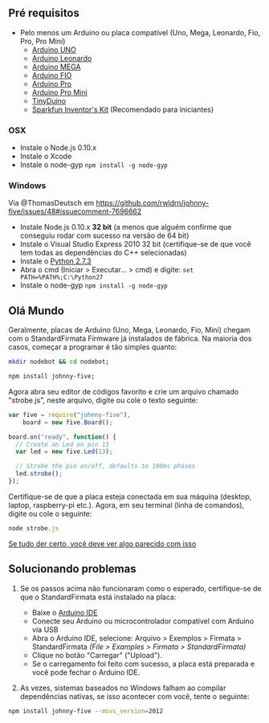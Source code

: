 ## Pré requisitos

- Pelo menos um Arduino ou placa compatível (Uno, Mega, Leonardo, Fio, Pro, Pro Mini)
    - [Arduino UNO](http://arduino.cc/en/Main/arduinoBoardUno)
    - [Arduino Leonardo](http://arduino.cc/en/Main/arduinoBoardLeonardo)
    - [Arduino MEGA](http://arduino.cc/en/Main/arduinoBoardMega)
    - [Arduino FIO](http://arduino.cc/en/Main/ArduinoBoardFio)
    - [Arduino Pro](http://arduino.cc/en/Main/ArduinoBoardPro)
    - [Arduino Pro Mini](http://arduino.cc/en/Main/ArduinoBoardProMini)
    - [TinyDuino](http://tiny-circuits.com/products/tinyduino/)
	- [Sparkfun Inventor's Kit](https://www.sparkfun.com/products/11576?utm_source=j5) (Recomendado para iniciantes)

### OSX

- Instale o Node.js 0.10.x
- Instale o Xcode
- Instale o node-gyp `npm install -g node-gyp`

### Windows

Via @ThomasDeutsch em https://github.com/rwldrn/johnny-five/issues/48#issuecomment-7696662

- Instale Node.js 0.10.x **32 bit** (a menos que alguém confirme que conseguiu rodar com sucesso na versão de 64 bit)
- Instale o Visual Studio Express 2010 32 bit (certifique-se de que você tem todas as dependências do C++ selecionadas)
- Instale o [Python 2.7.3](http://www.python.org/getit/releases/2.7.3/)
- Abra o cmd (Iniciar > Executar... > cmd) e digite: `set PATH=%PATH%;C:\Python27`
- Instale o node-gyp `npm install -g node-gyp`

## Olá Mundo

Geralmente, placas de Arduino (Uno, Mega, Leonardo, Fio, Mini) chegam com o StandardFirmata Firmware já instalados de fábrica. Na maioria dos casos, começar a programar é tão simples quanto:

```bash
mkdir nodebot && cd nodebot;

npm install johnny-five;
```

Agora abra seu editor de códigos favorito e crie um arquivo chamado "strobe.js", neste arquivo, digite ou cole o texto seguinte:

```js
var five = require("johnny-five"),
    board = new five.Board();

board.on("ready", function() {
  // Create an Led on pin 13
  var led = new five.Led(13);

  // Strobe the pin on/off, defaults to 100ms phases
  led.strobe();
});
```

Certifique-se de que a placa esteja conectada em sua máquina (desktop, laptop, raspberry-pi etc.). Agora, em seu terminal (linha de comandos), digite ou cole o seguinte:


```js
node strobe.js
```

[Se tudo der certo, você deve ver algo parecido com isso](http://jsfiddle.net/rwaldron/dtudh/show/light/)



## Solucionando problemas

1. Se os passos acima não funcionaram como o esperado, certifique-se de que o StandardFirmata está instalado na placa:
    - Baixe o [Arduino IDE](http://arduino.cc/en/main/software)
    - Conecte seu Arduino ou microcontrolador compatível com Arduino via USB
    - Abra o Arduino IDE, selecione: Arquivo > Exemplos > Firmata > StandardFirmata *(File > Examples > Firmata > StandardFirmata)*
    - Clique no botão "Carregar" ("Upload").
    - Se o carregamento foi feito com sucesso, a placa está preparada e você pode fechar o Arduino IDE.

2. As vezes, sistemas baseados no Windows falham ao compilar dependências nativas, se isso acontecer com você, tente o seguinte:
```bash
npm install johnny-five --msvs_version=2012
```
